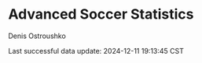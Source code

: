 # Advanced Soccer Statistics
Denis Ostroushko

<!-- gfm -->

Last successful data update: 2024-12-11 19:13:45 CST
